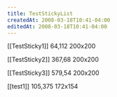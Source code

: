 ```yaml
---
title: TestStickyList
createdAt: 2008-03-18T10:41-04:00
editedAt: 2008-03-18T10:41-04:00
---
```


[[TestSticky1]] 64,112 200x200

[[TestSticky2]] 367,68 200x200

[[TestSticky3]] 579,54 200x200

[[test1]] 105,375 172x154


